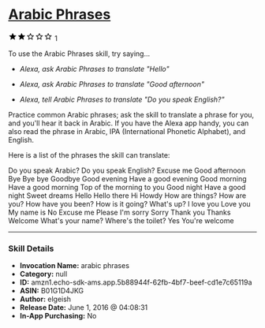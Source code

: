 # [Arabic Phrases](http://alexa.amazon.com/#skills/amzn1.echo-sdk-ams.app.5b88944f-62fb-4bf7-beef-cd1e7c65119a)
![2 stars](../../images/ic_star_black_18dp_1x.png)![2 stars](../../images/ic_star_black_18dp_1x.png)![2 stars](../../images/ic_star_border_black_18dp_1x.png)![2 stars](../../images/ic_star_border_black_18dp_1x.png)![2 stars](../../images/ic_star_border_black_18dp_1x.png) 1

To use the Arabic Phrases skill, try saying...

* *Alexa, ask Arabic Phrases to translate "Hello"*

* *Alexa, ask Arabic Phrases to translate "Good afternoon"*

* *Alexa, tell Arabic Phrases to translate "Do you speak English?"*

Practice common Arabic phrases; ask the skill to translate a phrase for you, and you'll hear it back in Arabic. If you have the Alexa app handy, you can also read the phrase in Arabic, IPA (International Phonetic Alphabet), and English.

Here is a list of the phrases the skill can translate:

Do you speak Arabic?
Do you speak English?
Excuse me
Good afternoon
Bye
Bye bye
Goodbye
Good evening
Have a good evening
Good morning
Have a good morning
Top of the morning to you
Good night
Have a good night
Sweet dreams
Hello
Hello there
Hi
Howdy
How are things?
How are you?
How have you been?
How is it going?
What's up?
I love you
Love you
My name is
No
Excuse me
Please
I'm sorry
Sorry
Thank you
Thanks
Welcome
What's your name?
Where's the toilet?
Yes
You're welcome

***

### Skill Details

* **Invocation Name:** arabic phrases
* **Category:** null
* **ID:** amzn1.echo-sdk-ams.app.5b88944f-62fb-4bf7-beef-cd1e7c65119a
* **ASIN:** B01G1D4JKG
* **Author:** elgeish
* **Release Date:** June 1, 2016 @ 04:08:31
* **In-App Purchasing:** No
